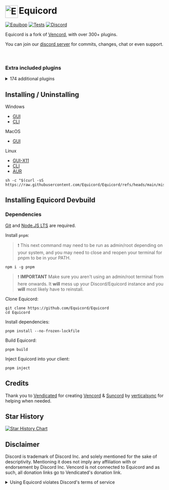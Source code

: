 # [<img src="./browser/icon.png" width="40" align="left" alt="Equicord">](https://github.com/Equicord/Equicord) Equicord

[![Equibop](https://img.shields.io/badge/Equibop-grey?style=flat)](https://github.com/Equicord/Equibop)
[![Tests](https://github.com/Equicord/Equicord/actions/workflows/test.yml/badge.svg?branch=main)](https://github.com/Equicord/Equicord/actions/workflows/test.yml)
[![Discord](https://img.shields.io/discord/1173279886065029291.svg?color=768AD4&label=Discord&logo=discord&logoColor=white)](https://discord.gg/5Xh2W87egW)

Equicord is a fork of [Vencord](https://github.com/Vendicated/Vencord), with over 300+ plugins.

You can join our [discord server](https://discord.gg/5Xh2W87egW) for commits, changes, chat or even support.<br><br></br>

### Extra included plugins

<details>
<summary>174 additional plugins</summary>

### All Platforms

- AllCallTimers by MaxHerbold & D3SOX
- AltKrispSwitch by newwares
- AlwaysExpandProfile by thororen
- AmITyping by MrDiamond
- Anammox by Kyuuhachi
- AtSomeone by Joona
- BannersEverywhere by ImLvna & AutumnVN
- BetterActivities by D3SOX, Arjix, AutumnVN
- BetterAudioPlayer by Creations
- BetterBanReasons by Inbestigator
- BetterBlockedUsers by TheArmagan
- BetterInvites by iamme
- BetterPlusReacts by Joona
- BetterQuickReact by Ven & Sqaaakoi
- BlockKeywords by catcraft
- BlockKrisp by D3SOX
- BypassPinPrompt by thororen
- BypassStatus by Inbestigator & thororen
- ChannelBadges by Creations
- ChannelTabs by TheSun, TheKodeToad, keifufu, Nickyux
- CharacterCounter by Creations & Panniku
- CleanChannelName by AutumnVN
- ClientSideBlock by Samwich
- CommandPalette by Ethan
- CopyStickerLinks by Byeoon
- CopyUserMention by Cortex & castdrian
- CustomSounds by TheKodeToad & SpikeHD
- CustomTimestamps by Rini & nvhrr
- CustomUserColors by mochienya
- CuteAnimeBoys by ShadyGoat
- CuteNekos by echo
- CutePats by thororen
- DecodeBase64 by ThePirateStoner
- Demonstration by Samwich
- DisableAnimations by S€th
- DisableCameras by Joona
- DontFilterMe by Samwich
- Encryptcord by Inbestigator
- EquicordHelper by thororen & nyx
- Equissant by SomeAspy & thororen
- ExportContacts by dat_insanity
- FakeProfileThemesAndEffects by ryan
- CopyProfileColors by Crxa
- FastDeleteChannels by thororen
- FindReply by newwares
- FixFileExtensions by thororen
- FollowVoiceUser by TheArmagan
- FontLoader by vmohammad
- ForwardAnywhere by thororen
- Freaky by nyx
- FrequentQuickSwitcher by Samwich
- FriendCodes by HypedDomi
- FriendshipRanks by Samwich
- FriendTags by Samwich
- FullVcPfp by mochie
- GensokyoRadioRPC by RyanCaoDev & Prince527
- GifCollections by Aria & Creations
- GifRoulette by Samwich
- GitHubRepos by talhakf
- Glide by Samwich
- GlobalBadges by HypedDomi & Hosted by Wolfie
- GoogleThat by Samwich
- GuildPickerDumper by Cortex, Samwich, Synth, thororen
- HideChatButtons by iamme
- HideServers by bepvte
- HolyNotes by Wolfie
- HomeTyping by Samwich
- HopOn by ImLvna
- Husk by nin0dev
- IconViewer by iamme
- Identity by Samwich
- IgnoreCalls by TheArmagan
- IgnoreTerms by D3SOX
- ImagePreview by Creations
- ImgToGif by zyqunix
- Ingtoninator by zyqunix
- InRole by nin0dev
- InstantScreenshare by HAHALOSAH & thororen
- IRememberYou by zoodogood
- Jumpscare by Surgedevs
- JumpToStart by Samwich
- KeyboardSounds by HypedDomi
- KeywordNotify by camila314 & x3rt
- - LastActive by Crxa
- LimitMiddleClickPaste by no dev listed
- LoginWithQR by nexpid
- MediaPlaybackSpeed by D3SOX
- Meow by Samwich
- MessageBurst by port
- MessageColors by Hen
- MessageLinkTooltip by Kyuuhachi
- MessageLoggerEnhanced by Aria
- MessageTranslate by Samwich
- ModalFade by Kyuuhachi
- MoreStickers by Leko & Arjix
- MoreUserTags by Cyn, TheSun, RyanCaoDev, LordElias, AutumnVN, hen
- Morse by zyqunix
- NeverPausePreviews by vappstar
- NewPluginsManager by Sqaaakoi
- NoAppsAllowed by kvba
- NoBulletPoints by Samwich
- NoDeleteSafety by Samwich
- NoMirroredCamera by Nyx
- NoModalAnimation by AutumnVN
- NoNitroUpsell by thororen
- NoOnboarding by omaw & Glitch
- NoRoleHeaders by Samwich
- NotificationTitle by Kyuuhachi
- PingNotifications by smuki
- PinIcon by iamme
- PlatformSpoofer by Drag
- PolishWording by Samwich
- PurgeMessages by bhop & nyx
- QuestCompleter by Amia
- QuestionMarkReplacement by nyx
- Quoter by Samwich
- RandomVoice by xijexo, omaw, thororen
- Remix by MrDiamond
- RemixMe by kvba
- RepeatMessage by Tolgchu
- ReplyPingControl by ant0n & MrDiamond
- RPCEditor by Nyako & nin0dev
- RPCStats by Samwich
- SearchFix by Jaxx
- SekaiStickers by MaiKokain
- ServerSearch by camila314
- ShowBadgesInChat by Inbestigator & KrystalSkull
- SidebarChat by Joona
- Signature by Ven, Rini, ImBanana, KrystalSkull
- Slap by Korbo
- Soggy by sliwka
- SoundBoardLogger by Moxxie, fres, echo, maintained by thororen
- SplitLargeMessages by Reycko
- SpotifyActivityToggle by thororen
- SpotifyLyrics by Joona
- StatsfmPresence by Crxa
- StatusPresets by iamme
- SteamStatusSync by niko
- StickerBlocker by Samwich
- TalkInReverse by Tolgchu
- TeX by Kyuuhachi
- TextToSpeech by Samwich
- ThemeLibrary by Fafa
- Timezones by Aria
- Title by Kyuuhachi
- ToastNotifications by Skully, Ethan, Buzzy
- ToggleVideoBind by mochie
- TosuRPC by AutumnVN
- Translate+ by Prince527 & Ven
- UnitConverter by sadan
- UnlimitedAccounts by thororen
- UnreadCountBadge by Joona
- UserPFP by nexpid & thororen
- UwUifier by echo
- VCNarratorCustom by Loukios, ported by example-git
- VCPanelSettings by nin0dev
- VCSupport by thororen
- VencordRPC by AutumnVN
- VideoSpeed by Samwich
- ViewRawVariant by Kyuuhachi
- VoiceChatUtilities by D3SOX
- VoiceJoinMessages by Sqaaakoi & maintained by thororen
- WebpackTarball by Kyuuhachi
- WhitelistedEmojis by Creations
- WhosWatching by fres
- WigglyText by nexpid
- Woof by Samwich
- WriteUpperCase by Samwich & KrystalSkull
- YoutubeDescription by arHSM

### Web Only

- None At This Time

### Vesktop & Equibop Only

- ScreenRecorder by AutumnVN

### Discord Desktop Only

- ClipsEnhancements by niko
- MediaDownloader by Colorman
- StatusWhilePlaying by thororen

### Equicord Devbuilds Only

- FurudoSpeak by example-git
- Shakespearean by vmohammad
- VoiceChannelLog by Sqaaakoi & maintained by thororen

</details>

## Installing / Uninstalling

Windows

- [GUI](https://github.com/Equicord/Equilotl/releases/latest/download/Equilotl.exe)
- [CLI](https://github.com/Equicord/Equilotl/releases/latest/download/EquilotlCli.exe)

MacOS

- [GUI](https://github.com/Equicord/Equilotl/releases/latest/download/Equilotl.MacOS.zip)

Linux

- [GUI-X11](https://github.com/Equicord/Equilotl/releases/latest/download/Equilotl-x11)
- [CLI](https://github.com/Equicord/Equilotl/releases/latest/download/EquilotlCli-Linux)
- [AUR](https://aur.archlinux.org/packages?O=0&K=equicord)

```shell
sh -c "$(curl -sS https://raw.githubusercontent.com/Equicord/Equicord/refs/heads/main/misc/install.sh)"
```

## Installing Equicord Devbuild

### Dependencies

[Git](https://git-scm.com/download) and [Node.JS LTS](https://nodejs.dev/en/) are required.

Install `pnpm`:

> :exclamation: This next command may need to be run as admin/root depending on your system, and you may need to close and reopen your terminal for pnpm to be in your PATH.

```shell
npm i -g pnpm
```

> :exclamation: **IMPORTANT** Make sure you aren't using an admin/root terminal from here onwards. It **will** mess up your Discord/Equicord instance and you **will** most likely have to reinstall.

Clone Equicord:

```shell
git clone https://github.com/Equicord/Equicord
cd Equicord
```

Install dependencies:

```shell
pnpm install --no-frozen-lockfile
```

Build Equicord:

```shell
pnpm build
```

Inject Equicord into your client:

```shell
pnpm inject
```

## Credits

Thank you to [Vendicated](https://github.com/Vendicated) for creating [Vencord](https://github.com/Vendicated/Vencord) & [Suncord](https://github.com/verticalsync/Suncord) by [verticalsync](https://github.com/verticalsync) for helping when needed.

## Star History

<a href="https://star-history.com/#Equicord/Equicord&Timeline">
  <picture>
    <source media="(prefers-color-scheme: dark)" srcset="https://api.star-history.com/svg?repos=Equicord/Equicord&type=Timeline&theme=dark" />
    <source media="(prefers-color-scheme: light)" srcset="https://api.star-history.com/svg?repos=Equicord/Equicord&type=Timeline" />
    <img alt="Star History Chart" src="https://api.star-history.com/svg?repos=Equicord/Equicord&type=Timeline" />
  </picture>
</a>

## Disclaimer

Discord is trademark of Discord Inc. and solely mentioned for the sake of descriptivity.
Mentioning it does not imply any affiliation with or endorsement by Discord Inc.
Vencord is not connected to Equicord and as such, all donation links go to Vendicated's donation link.

<details>
<summary>Using Equicord violates Discord's terms of service</summary>

Client modifications are against Discord’s Terms of Service.

However, Discord is pretty indifferent about them and there are no known cases of users getting banned for using client mods! So you should generally be fine if you don’t use plugins that implement abusive behaviour. But no worries, all inbuilt plugins are safe to use!

Regardless, if your account is essential to you and getting disabled would be a disaster for you, you should probably not use any client mods (not exclusive to Equicord), just to be safe

Additionally, make sure not to post screenshots with Equicord in a server where you might get banned for it

</details>
